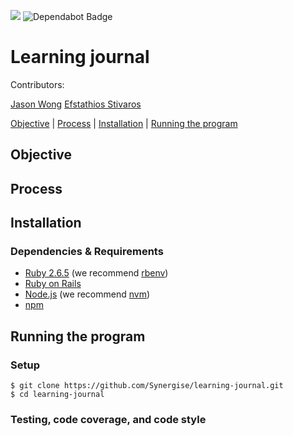 <a href="https://codeclimate.com/github/Synergise/learning-journal/maintainability"><img src="https://api.codeclimate.com/v1/badges/56dba4010aa27a6aa01f/maintainability" /></a>
<img src="https://flat.badgen.net/dependabot/Synergise/learning-journal?icon=dependabot" alt="Dependabot Badge" />

# Learning journal

Contributors:

[Jason Wong](https://github.com/jasylwong/)
[Efstathios Stivaros](https://github.com/Stivaros)

[Objective](#Objective) | [Process](#process) | [Installation](#installation) | [Running the program](#running_the_program)

## Objective

## Process

## Installation

### Dependencies & Requirements

* [Ruby 2.6.5](https://www.ruby-lang.org/en/news/2019/10/01/ruby-2-6-5-released/) (we recommend [rbenv](https://github.com/rbenv/rbenv))
* [Ruby on Rails](https://rubyonrails.org/)
* [Node.js](https://nodejs.org/en/) (we recommend [nvm](https://github.com/nvm-sh/nvm))
* [npm](https://www.npmjs.com/get-npm)

## <a name="running_the_program">Running the program</a>

### Setup
```
$ git clone https://github.com/Synergise/learning-journal.git
$ cd learning-journal
```

### Testing, code coverage, and code style
```

```


